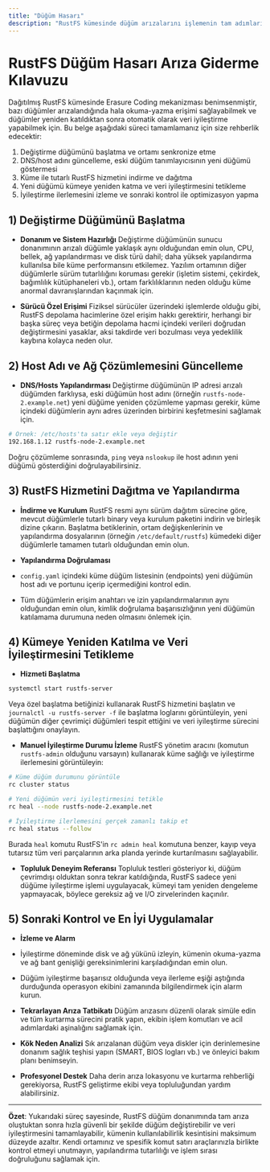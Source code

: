 ```yaml
---
title: "Düğüm Hasarı"
description: "RustFS kümesinde düğüm arızalarını işlemenin tam adımları. Temel olarak: düğüm donanımı değiştirme hazırlığı, yapılandırma güncellemesi, hizmet dağıtımı, kümeye yeniden katılma, veri iyileşmesi ve sonraki kontrol ve en iyi uygulamalar gibi kritik bağlantıları içerir."
---
```


# RustFS Düğüm Hasarı Arıza Giderme Kılavuzu

Dağıtılmış RustFS kümesinde Erasure Coding mekanizması benimsenmiştir, bazı düğümler arızalandığında hala okuma-yazma erişimi sağlayabilmek ve düğümler yeniden katıldıktan sonra otomatik olarak veri iyileştirme yapabilmek için. Bu belge aşağıdaki süreci tamamlamanız için size rehberlik edecektir:

1. Değiştirme düğümünü başlatma ve ortamı senkronize etme
2. DNS/host adını güncelleme, eski düğüm tanımlayıcısının yeni düğümü göstermesi
3. Küme ile tutarlı RustFS hizmetini indirme ve dağıtma
4. Yeni düğümü kümeye yeniden katma ve veri iyileştirmesini tetikleme
5. İyileştirme ilerlemesini izleme ve sonraki kontrol ile optimizasyon yapma

## 1) Değiştirme Düğümünü Başlatma

* **Donanım ve Sistem Hazırlığı**
 Değiştirme düğümünün sunucu donanımının arızalı düğümle yaklaşık aynı olduğundan emin olun, CPU, bellek, ağ yapılandırması ve disk türü dahil; daha yüksek yapılandırma kullanılsa bile küme performansını etkilemez.
 Yazılım ortamının diğer düğümlerle sürüm tutarlılığını koruması gerekir (işletim sistemi, çekirdek, bağımlılık kütüphaneleri vb.), ortam farklılıklarının neden olduğu küme anormal davranışlarından kaçınmak için.

* **Sürücü Özel Erişimi**
 Fiziksel sürücüler üzerindeki işlemlerde olduğu gibi, RustFS depolama hacimlerine özel erişim hakkı gerektirir, herhangi bir başka süreç veya betiğin depolama hacmi içindeki verileri doğrudan değiştirmesini yasaklar, aksi takdirde veri bozulması veya yedeklilik kaybına kolayca neden olur.

## 2) Host Adı ve Ağ Çözümlemesini Güncelleme

* **DNS/Hosts Yapılandırması**
 Değiştirme düğümünün IP adresi arızalı düğümden farklıysa, eski düğümün host adını (örneğin `rustfs-node-2.example.net`) yeni düğüme yeniden çözümleme yapması gerekir, küme içindeki düğümlerin aynı adres üzerinden birbirini keşfetmesini sağlamak için.

 ```bash
 # Örnek: /etc/hosts'ta satır ekle veya değiştir
 192.168.1.12 rustfs-node-2.example.net
 ```

 Doğru çözümleme sonrasında, `ping` veya `nslookup` ile host adının yeni düğümü gösterdiğini doğrulayabilirsiniz.

## 3) RustFS Hizmetini Dağıtma ve Yapılandırma

* **İndirme ve Kurulum**
 RustFS resmi aynı sürüm dağıtım sürecine göre, mevcut düğümlerle tutarlı binary veya kurulum paketini indirin ve birleşik dizine çıkarın. Başlatma betiklerinin, ortam değişkenlerinin ve yapılandırma dosyalarının (örneğin `/etc/default/rustfs`) kümedeki diğer düğümlerle tamamen tutarlı olduğundan emin olun.

* **Yapılandırma Doğrulaması**

 * `config.yaml` içindeki küme düğüm listesinin (endpoints) yeni düğümün host adı ve portunu içerip içermediğini kontrol edin.
 * Tüm düğümlerin erişim anahtarı ve izin yapılandırmalarının aynı olduğundan emin olun, kimlik doğrulama başarısızlığının yeni düğümün katılamama durumuna neden olmasını önlemek için.

## 4) Kümeye Yeniden Katılma ve Veri İyileştirmesini Tetikleme

* **Hizmeti Başlatma**

 ```bash
 systemctl start rustfs-server
 ```

 Veya özel başlatma betiğinizi kullanarak RustFS hizmetini başlatın ve `journalctl -u rustfs-server -f` ile başlatma loglarını görüntüleyin, yeni düğümün diğer çevrimiçi düğümleri tespit ettiğini ve veri iyileştirme sürecini başlattığını onaylayın.

* **Manuel İyileştirme Durumu İzleme**
 RustFS yönetim aracını (komutun `rustfs-admin` olduğunu varsayın) kullanarak küme sağlığı ve iyileştirme ilerlemesini görüntüleyin:

 ```bash
 # Küme düğüm durumunu görüntüle
 rc cluster status

 # Yeni düğümün veri iyileştirmesini tetikle
 rc heal --node rustfs-node-2.example.net

 # İyileştirme ilerlemesini gerçek zamanlı takip et
 rc heal status --follow
 ```

 Burada `heal` komutu RustFS'in `rc admin heal` komutuna benzer, kayıp veya tutarsız tüm veri parçalarının arka planda yerinde kurtarılmasını sağlayabilir.

* **Topluluk Deneyim Referansı**
 Topluluk testleri gösteriyor ki, düğüm çevrimdışı olduktan sonra tekrar katıldığında, RustFS sadece yeni düğüme iyileştirme işlemi uygulayacak, kümeyi tam yeniden dengeleme yapmayacak, böylece gereksiz ağ ve I/O zirvelerinden kaçınılır.

## 5) Sonraki Kontrol ve En İyi Uygulamalar

* **İzleme ve Alarm**

 * İyileştirme döneminde disk ve ağ yükünü izleyin, kümenin okuma-yazma ve ağ bant genişliği gereksinimlerini karşıladığından emin olun.
 * Düğüm iyileştirme başarısız olduğunda veya ilerleme eşiği aştığında durduğunda operasyon ekibini zamanında bilgilendirmek için alarm kurun.

* **Tekrarlayan Arıza Tatbikatı**
 Düğüm arızasını düzenli olarak simüle edin ve tüm kurtarma sürecini pratik yapın, ekibin işlem komutları ve acil adımlardaki aşinalığını sağlamak için.

* **Kök Neden Analizi**
 Sık arızalanan düğüm veya diskler için derinlemesine donanım sağlık teşhisi yapın (SMART, BIOS logları vb.) ve önleyici bakım planı benimseyin.

* **Profesyonel Destek**
 Daha derin arıza lokasyonu ve kurtarma rehberliği gerekiyorsa, RustFS geliştirme ekibi veya topluluğundan yardım alabilirsiniz.

---

**Özet**: Yukarıdaki süreç sayesinde, RustFS düğüm donanımında tam arıza oluştuktan sonra hızla güvenli bir şekilde düğüm değiştirebilir ve veri iyileştirmesini tamamlayabilir, kümenin kullanılabilirlik kesintisini maksimum düzeyde azaltır. Kendi ortamınız ve spesifik komut satırı araçlarınızla birlikte kontrol etmeyi unutmayın, yapılandırma tutarlılığı ve işlem sırası doğruluğunu sağlamak için.